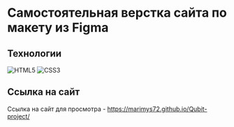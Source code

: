 # Самостоятельная верстка сайта по макету из Figma

## Технологии
![HTML5](https://img.shields.io/badge/-HTML5-e34f26?logo=html5&logoColor=white)
![CSS3](https://img.shields.io/badge/-CSS3-1572b6?logo=css3&logoColor=white)

## Ссылка на сайт
Ссылка на сайт для просмотра - https://marimys72.github.io/Qubit-project/
